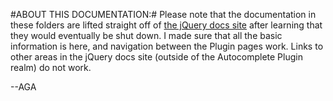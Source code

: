 #ABOUT THIS DOCUMENTATION:#
Please note that the documentation in these folders are lifted straight off of [the jQuery docs site](http://docs.jquery.com "Plugins/Autocomplete - jQuery JavaScript Library") after learning that they would eventually be shut down. I made sure that all the basic information is here, and navigation between the Plugin pages work. Links to other areas in the jQuery docs site (outside of the Autocomplete Plugin realm) do not work.

--AGA